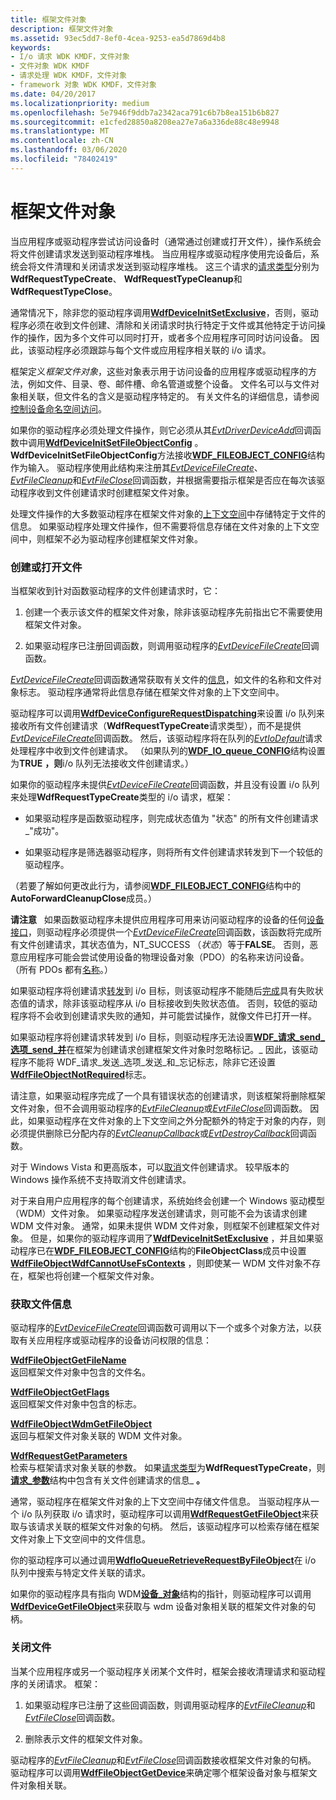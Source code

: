 ```yaml
---
title: 框架文件对象
description: 框架文件对象
ms.assetid: 93ec5dd7-8ef0-4cea-9253-ea5d7869d4b8
keywords:
- I/o 请求 WDK KMDF，文件对象
- 文件对象 WDK KMDF
- 请求处理 WDK KMDF，文件对象
- framework 对象 WDK KMDF，文件对象
ms.date: 04/20/2017
ms.localizationpriority: medium
ms.openlocfilehash: 5e7946f9ddb7a2342aca791c6b7b8ea151b6b827
ms.sourcegitcommit: e1cfed28850a8208ea27e7a6a336de88c48e9948
ms.translationtype: MT
ms.contentlocale: zh-CN
ms.lasthandoff: 03/06/2020
ms.locfileid: "78402419"
---
```

# <a name="framework-file-objects"></a>框架文件对象





当应用程序或驱动程序尝试访问设备时（通常通过创建或打开文件），操作系统会将文件创建请求发送到驱动程序堆栈。 当应用程序或驱动程序使用完设备后，系统会将文件清理和关闭请求发送到驱动程序堆栈。 这三个请求的[请求类型](https://docs.microsoft.com/windows-hardware/drivers/ddi/wdfrequest/ne-wdfrequest-_wdf_request_type)分别为**WdfRequestTypeCreate**、 **WdfRequestTypeCleanup**和**WdfRequestTypeClose**。

通常情况下，除非您的驱动程序调用[**WdfDeviceInitSetExclusive**](https://docs.microsoft.com/windows-hardware/drivers/ddi/wdfdevice/nf-wdfdevice-wdfdeviceinitsetexclusive)，否则，驱动程序必须在收到文件创建、清除和关闭请求时执行特定于文件或其他特定于访问操作的操作，因为多个文件可以同时打开，或者多个应用程序可同时访问设备。 因此，该驱动程序必须跟踪与每个文件或应用程序相关联的 i/o 请求。

框架定义*框架文件对象*，这些对象表示用于访问设备的应用程序或驱动程序的方法，例如文件、目录、卷、邮件槽、命名管道或整个设备。 文件名可以与文件对象相关联，但文件名的含义是驱动程序特定的。 有关文件名的详细信息，请参阅[控制设备命名空间访问](https://docs.microsoft.com/windows-hardware/drivers/kernel/controlling-device-namespace-access)。

如果你的驱动程序必须处理文件操作，则它必须从其[*EvtDriverDeviceAdd*](https://docs.microsoft.com/windows-hardware/drivers/ddi/wdfdriver/nc-wdfdriver-evt_wdf_driver_device_add)回调函数中调用[**WdfDeviceInitSetFileObjectConfig**](https://docs.microsoft.com/windows-hardware/drivers/ddi/wdfdevice/nf-wdfdevice-wdfdeviceinitsetfileobjectconfig) 。 **WdfDeviceInitSetFileObjectConfig**方法接收[**WDF\_FILEOBJECT\_CONFIG**](https://docs.microsoft.com/windows-hardware/drivers/ddi/wdfdevice/ns-wdfdevice-_wdf_fileobject_config)结构作为输入。 驱动程序使用此结构来注册其[*EvtDeviceFileCreate*](https://docs.microsoft.com/windows-hardware/drivers/ddi/wdfdevice/nc-wdfdevice-evt_wdf_device_file_create)、 [*EvtFileCleanup*](https://docs.microsoft.com/windows-hardware/drivers/ddi/wdfdevice/nc-wdfdevice-evt_wdf_file_cleanup)和[*EvtFileClose*](https://docs.microsoft.com/windows-hardware/drivers/ddi/wdfdevice/nc-wdfdevice-evt_wdf_file_close)回调函数，并根据需要指示框架是否应在每次该驱动程序收到文件创建请求时创建框架文件对象。

处理文件操作的大多数驱动程序在框架文件对象的[上下文空间](framework-object-context-space.md)中存储特定于文件的信息。 如果驱动程序处理文件操作，但不需要将信息存储在文件对象的上下文空间中，则框架不必为驱动程序创建框架文件对象。

### <a name="creating-or-opening-a-file"></a>创建或打开文件

当框架收到针对函数驱动程序的文件创建请求时，它：

1.  创建一个表示该文件的框架文件对象，除非该驱动程序先前指出它不需要使用框架文件对象。

2.  如果驱动程序已注册回调函数，则调用驱动程序的[*EvtDeviceFileCreate*](https://docs.microsoft.com/windows-hardware/drivers/ddi/wdfdevice/nc-wdfdevice-evt_wdf_device_file_create)回调函数。

[*EvtDeviceFileCreate*](https://docs.microsoft.com/windows-hardware/drivers/ddi/wdfdevice/nc-wdfdevice-evt_wdf_device_file_create)回调函数通常获取有关文件的[信息](#obtaining-file-information)，如文件的名称和文件对象标志。 驱动程序通常将此信息存储在框架文件对象的上下文空间中。

驱动程序可以调用[**WdfDeviceConfigureRequestDispatching**](https://docs.microsoft.com/windows-hardware/drivers/ddi/wdfdevice/nf-wdfdevice-wdfdeviceconfigurerequestdispatching)来设置 i/o 队列来接收所有文件创建请求（**WdfRequestTypeCreate**请求类型），而不是提供[*EvtDeviceFileCreate*](https://docs.microsoft.com/windows-hardware/drivers/ddi/wdfdevice/nc-wdfdevice-evt_wdf_device_file_create)回调函数。 然后，该驱动程序将在队列的[*EvtIoDefault*](https://docs.microsoft.com/windows-hardware/drivers/ddi/wdfio/nc-wdfio-evt_wdf_io_queue_io_default)请求处理程序中收到文件创建请求。 （如果队列的[**WDF\_IO\_queue\_CONFIG**](https://docs.microsoft.com/windows-hardware/drivers/ddi/wdfio/ns-wdfio-_wdf_io_queue_config)结构设置为**TRUE** **，则**i/o 队列无法接收文件创建请求。）

如果你的驱动程序未提供[*EvtDeviceFileCreate*](https://docs.microsoft.com/windows-hardware/drivers/ddi/wdfdevice/nc-wdfdevice-evt_wdf_device_file_create)回调函数，并且没有设置 i/o 队列来处理**WdfRequestTypeCreate**类型的 i/o 请求，框架：

-   如果驱动程序是函数驱动程序，则完成状态值为 "状态" 的所有文件创建请求\_"成功"。

-   如果驱动程序是筛选器驱动程序，则将所有文件创建请求转发到下一个较低的驱动程序。

（若要了解如何更改此行为，请参阅[**WDF\_FILEOBJECT\_CONFIG**](https://docs.microsoft.com/windows-hardware/drivers/ddi/wdfdevice/ns-wdfdevice-_wdf_fileobject_config)结构中的**AutoForwardCleanupClose**成员。）

**请注意**   如果函数驱动程序未提供应用程序可用来访问驱动程序的设备的任何[设备接口](using-device-interfaces.md)，则驱动程序必须提供一个[*EvtDeviceFileCreate*](https://docs.microsoft.com/windows-hardware/drivers/ddi/wdfdevice/nc-wdfdevice-evt_wdf_device_file_create)回调函数，该函数将完成所有文件创建请求，其状态值为，NT\_SUCCESS （*状态*）等于**FALSE**。 否则，恶意应用程序可能会尝试使用设备的物理设备对象（PDO）的名称来访问设备。 （所有 PDOs 都有[名称](controlling-device-access-in-kmdf-drivers.md#naming-device-objects-only-when-necessary)。）

 

如果驱动程序将创建请求[转发](forwarding-i-o-requests.md)到 i/o 目标，则该驱动程序不能随后[完成](completing-i-o-requests.md)具有失败状态值的请求，除非该驱动程序从 i/o 目标接收到失败状态值。 否则，较低的驱动程序将不会收到创建请求失败的通知，并可能尝试操作，就像文件已打开一样。

如果驱动程序将创建请求转发到 i/o 目标，则驱动程序无法设置[**WDF\_请求\_send\_选项\_send\_并**](https://docs.microsoft.com/windows-hardware/drivers/ddi/wdfrequest/ne-wdfrequest-_wdf_request_send_options_flags)在框架为创建请求创建框架文件对象时忽略标记。\_ 因此，该驱动程序不能将 WDF\_请求\_发送\_选项\_发送\_和\_忘记标志，除非它还设置[**WdfFileObjectNotRequired**](https://docs.microsoft.com/windows-hardware/drivers/ddi/wdfdevice/ne-wdfdevice-_wdf_fileobject_class)标志。

请注意，如果驱动程序完成了一个具有错误状态的创建请求，则该框架将删除框架文件对象，但不会调用驱动程序的[*EvtFileCleanup*](https://docs.microsoft.com/windows-hardware/drivers/ddi/wdfdevice/nc-wdfdevice-evt_wdf_file_cleanup)或[*EvtFileClose*](https://docs.microsoft.com/windows-hardware/drivers/ddi/wdfdevice/nc-wdfdevice-evt_wdf_file_close)回调函数。 因此，如果驱动程序在文件对象的上下文空间之外分配额外的特定于对象的内存，则必须提供删除已分配内存的[*EvtCleanupCallback*](https://docs.microsoft.com/windows-hardware/drivers/ddi/wdfobject/nc-wdfobject-evt_wdf_object_context_cleanup)或[*EvtDestroyCallback*](https://docs.microsoft.com/windows-hardware/drivers/ddi/wdfobject/nc-wdfobject-evt_wdf_object_context_destroy)回调函数。

对于 Windows Vista 和更高版本，可以[取消](canceling-i-o-requests.md)文件创建请求。 较早版本的 Windows 操作系统不支持取消文件创建请求。

对于来自用户应用程序的每个创建请求，系统始终会创建一个 Windows 驱动模型（WDM）文件对象。 如果驱动程序发送创建请求，则可能不会为该请求创建 WDM 文件对象。 通常，如果未提供 WDM 文件对象，则框架不创建框架文件对象。 但是，如果你的驱动程序调用了[**WdfDeviceInitSetExclusive**](https://docs.microsoft.com/windows-hardware/drivers/ddi/wdfdevice/nf-wdfdevice-wdfdeviceinitsetexclusive) ，并且如果驱动程序已在[**WDF\_FILEOBJECT\_CONFIG**](https://docs.microsoft.com/windows-hardware/drivers/ddi/wdfdevice/ns-wdfdevice-_wdf_fileobject_config)结构的**FileObjectClass**成员中设置[**WdfFileObjectWdfCannotUseFsContexts**](https://docs.microsoft.com/windows-hardware/drivers/ddi/wdfdevice/ne-wdfdevice-_wdf_fileobject_class) ，则即使某一 WDM 文件对象不存在，框架也将创建一个框架文件对象。

### <a href="" id="obtaining-file-information"></a>获取文件信息

驱动程序的[*EvtDeviceFileCreate*](https://docs.microsoft.com/windows-hardware/drivers/ddi/wdfdevice/nc-wdfdevice-evt_wdf_device_file_create)回调函数可调用以下一个或多个对象方法，以获取有关应用程序或驱动程序的设备访问权限的信息：

<a href="" id="---------wdffileobjectgetfilename--------"></a>[**WdfFileObjectGetFileName**](https://docs.microsoft.com/windows-hardware/drivers/ddi/wdffileobject/nf-wdffileobject-wdffileobjectgetfilename)  
返回框架文件对象中包含的文件名。

<a href="" id="---------wdffileobjectgetflags--------"></a>[**WdfFileObjectGetFlags**](https://docs.microsoft.com/windows-hardware/drivers/ddi/wdffileobject/nf-wdffileobject-wdffileobjectgetflags)  
返回框架文件对象中包含的标志。

<a href="" id="---------wdffileobjectwdmgetfileobject--------"></a>[**WdfFileObjectWdmGetFileObject**](https://docs.microsoft.com/windows-hardware/drivers/ddi/wdffileobject/nf-wdffileobject-wdffileobjectwdmgetfileobject)  
返回与框架文件对象关联的 WDM 文件对象。

<a href="" id="---------wdfrequestgetparameters--------"></a>[**WdfRequestGetParameters**](https://docs.microsoft.com/windows-hardware/drivers/ddi/wdfrequest/nf-wdfrequest-wdfrequestgetparameters)  
检索与框架请求对象关联的参数。 如果[请求类型](https://docs.microsoft.com/windows-hardware/drivers/ddi/wdfrequest/ne-wdfrequest-_wdf_request_type)为**WdfRequestTypeCreate**，则[**请求\_参数**](https://docs.microsoft.com/windows-hardware/drivers/ddi/wdfrequest/ns-wdfrequest-_wdf_request_parameters)结构中包含有关文件创建请求的信息\_ **。**

通常，驱动程序在框架文件对象的上下文空间中存储文件信息。 当驱动程序从一个 i/o 队列获取 i/o 请求时，驱动程序可以调用[**WdfRequestGetFileObject**](https://docs.microsoft.com/windows-hardware/drivers/ddi/wdfrequest/nf-wdfrequest-wdfrequestgetfileobject)来获取与该请求关联的框架文件对象的句柄。 然后，该驱动程序可以检索存储在框架文件对象上下文空间中的文件信息。

你的驱动程序可以通过调用[**WdfIoQueueRetrieveRequestByFileObject**](https://docs.microsoft.com/windows-hardware/drivers/ddi/wdfio/nf-wdfio-wdfioqueueretrieverequestbyfileobject)在 i/o 队列中搜索与特定文件关联的请求。

如果你的驱动程序具有指向 WDM[**设备\_对象**](https://docs.microsoft.com/windows-hardware/drivers/ddi/wdm/ns-wdm-_device_object)结构的指针，则驱动程序可以调用[**WdfDeviceGetFileObject**](https://docs.microsoft.com/windows-hardware/drivers/ddi/wdfdevice/nf-wdfdevice-wdfdevicegetfileobject)来获取与 wdm 设备对象相关联的框架文件对象的句柄。

### <a name="closing-a-file"></a>关闭文件

当某个应用程序或另一个驱动程序关闭某个文件时，框架会接收清理请求和驱动程序的关闭请求。 框架：

1.  如果驱动程序已注册了这些回调函数，则调用驱动程序的[*EvtFileCleanup*](https://docs.microsoft.com/windows-hardware/drivers/ddi/wdfdevice/nc-wdfdevice-evt_wdf_file_cleanup)和[*EvtFileClose*](https://docs.microsoft.com/windows-hardware/drivers/ddi/wdfdevice/nc-wdfdevice-evt_wdf_file_close)回调函数。

2.  删除表示文件的框架文件对象。

驱动程序的[*EvtFileCleanup*](https://docs.microsoft.com/windows-hardware/drivers/ddi/wdfdevice/nc-wdfdevice-evt_wdf_file_cleanup)和[*EvtFileClose*](https://docs.microsoft.com/windows-hardware/drivers/ddi/wdfdevice/nc-wdfdevice-evt_wdf_file_close)回调函数接收框架文件对象的句柄。 驱动程序可以调用[**WdfFileObjectGetDevice**](https://docs.microsoft.com/windows-hardware/drivers/ddi/wdffileobject/nf-wdffileobject-wdffileobjectgetdevice)来确定哪个框架设备对象与框架文件对象相关联。

 

 





